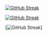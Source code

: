 <a href="https://git.io/streak-stats"><img src="https://github-readme-streak-stats.herokuapp.com?user=JKSCHOLA" alt="GitHub Streak" /></a>

[![GitHub Streak](https://streak-stats.demolab.com/?user=JKSCHOLA)](https://git.io/streak-stats)


[![GitHub Streak](https://nirzak-streak-stats.vercel.app/?user=JKSCHOLA)]
